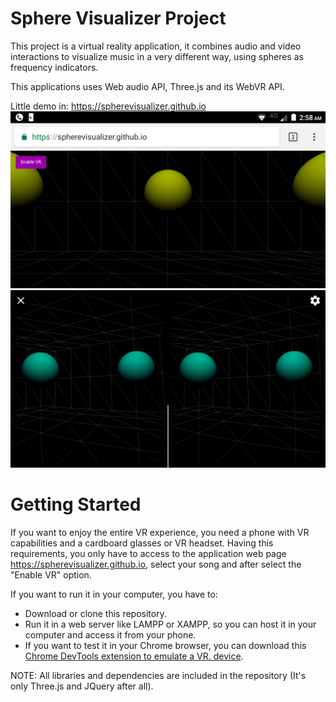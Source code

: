 # Sphere Visualizer Project

This project is a virtual reality application, it combines audio and video interactions to visualize music in a very different way, using spheres as frequency indicators. 

This applications uses Web audio API, Three.js and its WebVR API.

Little demo in: https://spherevisualizer.github.io
![](/Images/example.png)
![](/Images/exampleVR.png)

Getting Started
============
If you want to enjoy the entire VR experience, you need a phone with VR capabilities and a cardboard glasses or VR headset. Having this requirements, you only have to access to the application web page https://spherevisualizer.github.io, select your song and after select the "Enable VR" option.

If you want to run it in your computer, you have to:
  - Download or clone this repository.
  - Run it in a web server like LAMPP or XAMPP, so you can host it in your computer and access it from your phone.
  - If you want to test it in your Chrome browser, you can download this [Chrome DevTools extension to emulate a VR. device](https://chrome.google.com/webstore/detail/webvr-api-emulation/gbdnpaebafagioggnhkacnaaahpiefil).

NOTE: All libraries and dependencies are included in the repository (It's only Three.js and JQuery after all).


